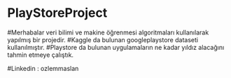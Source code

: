 # PlayStoreProject

#Merhabalar veri bilimi ve makine öğrenmesi algoritmaları kullanılarak yapılmış bir projedir.
#Kaggle da bulunan googleplaystore dataseti kullanılmıştır.
#Playstore da bulunan uygulamaların ne kadar yıldız alacağını tahmin etmeye çalıştık. 

#Linkedin : ozlemmaslan
